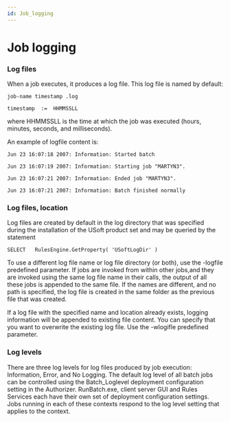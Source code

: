 ```yaml
---
id: Job_logging
---
```


# Job logging

### Log files

When a job executes, it produces a log file. This log file is named by default:

```
job-name timestamp .log

```

```
timestamp  :=  HHMMSSLL

```

where HHMMSSLL is the time at which the job was executed (hours, minutes, seconds, and milliseconds).

An example of logfile content is:

```
Jun 23 16:07:18 2007: Information: Started batch

```

```
Jun 23 16:07:19 2007: Information: Starting job "MARTYN3".

```

```
Jun 23 16:07:21 2007: Information: Ended job "MARTYN3".

```

```
Jun 23 16:07:21 2007: Information: Batch finished normally

```

### Log files, location

Log files are created by default in the log directory that was specified during the installation of the USoft product set and may be queried by the statement

```
SELECT   RulesEngine.GetProperty( 'USoftLogDir' )

```

To use a different log file name or log file directory (or both), use the -logfile predefined parameter. If jobs are invoked from within other jobs,and they are invoked using the same log file name in their calls, the output of all these jobs is appended to the same file. If the names are different, and no path is specified, the log file is created in the same folder as the previous file that was created.

If a log file with the specified name and location already exists, logging information will be appended to existing file content. You can specify that you want to overwrite the existing log file. Use the -wlogifle predefined parameter.

### Log levels

There are three log levels for log files produced by job execution: Information, Error, and No Logging. The default log level of all batch jobs can be controlled using the Batch_Loglevel deployment configuration setting in the Authorizer. RunBatch.exe, client server GUI and Rules Services each have their own set of deployment configuration settings. Jobs running in each of these contexts respond to the log level setting that applies to the context.